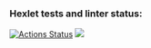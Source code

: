 ### Hexlet tests and linter status:
[![Actions Status](https://github.com/TopchiyVictor/frontend-project-lvl2/workflows/hexlet-check/badge.svg)](https://github.com/TopchiyVictor/frontend-project-lvl2/actions)
<a href="https://asciinema.org/a/UgACNFxsUo8LxHcijwU3KeoPB" target="_blank"><img src="https://asciinema.org/a/UgACNFxsUo8LxHcijwU3KeoPB.svg" /></a>
